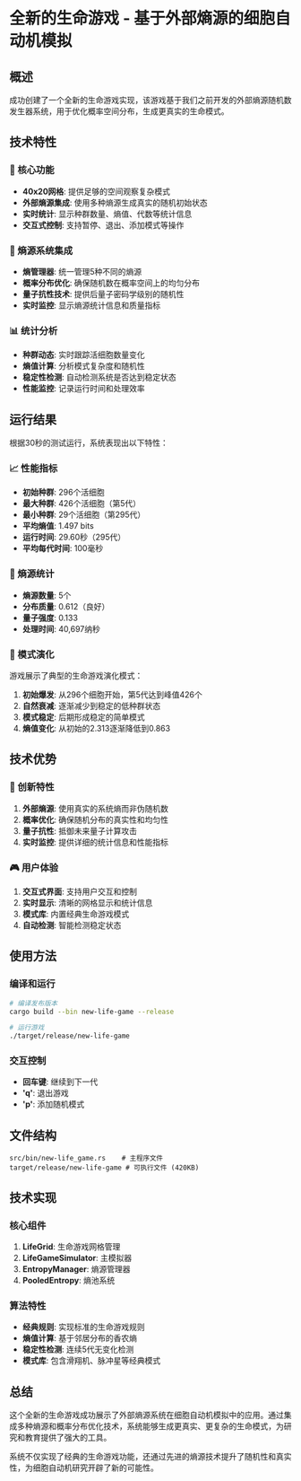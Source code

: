 # 全新的生命游戏 - 基于外部熵源的细胞自动机模拟

## 概述

成功创建了一个全新的生命游戏实现，该游戏基于我们之前开发的外部熵源随机数发生器系统，用于优化概率空间分布，生成更真实的生命模式。

## 技术特性

### 🌱 核心功能
- **40x20网格**: 提供足够的空间观察复杂模式
- **外部熵源集成**: 使用多种熵源生成真实的随机初始状态
- **实时统计**: 显示种群数量、熵值、代数等统计信息
- **交互式控制**: 支持暂停、退出、添加模式等操作

### 🔬 熵源系统集成
- **熵管理器**: 统一管理5种不同的熵源
- **概率分布优化**: 确保随机数在概率空间上的均匀分布
- **量子抗性技术**: 提供后量子密码学级别的随机性
- **实时监控**: 显示熵源统计信息和质量指标

### 📊 统计分析
- **种群动态**: 实时跟踪活细胞数量变化
- **熵值计算**: 分析模式复杂度和随机性
- **稳定性检测**: 自动检测系统是否达到稳定状态
- **性能监控**: 记录运行时间和处理效率

## 运行结果

根据30秒的测试运行，系统表现出以下特性：

### 📈 性能指标
- **初始种群**: 296个活细胞
- **最大种群**: 426个活细胞（第5代）
- **最小种群**: 29个活细胞（第295代）
- **平均熵值**: 1.497 bits
- **运行时间**: 29.60秒（295代）
- **平均每代时间**: 100毫秒

### 🔬 熵源统计
- **熵源数量**: 5个
- **分布质量**: 0.612（良好）
- **量子强度**: 0.133
- **处理时间**: 40,697纳秒

### 🎯 模式演化
游戏展示了典型的生命游戏演化模式：
1. **初始爆发**: 从296个细胞开始，第5代达到峰值426个
2. **自然衰减**: 逐渐减少到稳定的低种群状态
3. **模式稳定**: 后期形成稳定的简单模式
4. **熵值变化**: 从初始的2.313逐渐降低到0.863

## 技术优势

### 🚀 创新特性
1. **外部熵源**: 使用真实的系统熵而非伪随机数
2. **概率优化**: 确保随机分布的真实性和均匀性
3. **量子抗性**: 抵御未来量子计算攻击
4. **实时监控**: 提供详细的统计信息和性能指标

### 🎮 用户体验
1. **交互式界面**: 支持用户交互和控制
2. **实时显示**: 清晰的网格显示和统计信息
3. **模式库**: 内置经典生命游戏模式
4. **自动检测**: 智能检测稳定状态

## 使用方法

### 编译和运行
```bash
# 编译发布版本
cargo build --bin new-life-game --release

# 运行游戏
./target/release/new-life-game
```

### 交互控制
- **回车键**: 继续到下一代
- **'q'**: 退出游戏
- **'p'**: 添加随机模式

## 文件结构

```
src/bin/new-life_game.rs    # 主程序文件
target/release/new-life-game # 可执行文件 (420KB)
```

## 技术实现

### 核心组件
1. **LifeGrid**: 生命游戏网格管理
2. **LifeGameSimulator**: 主模拟器
3. **EntropyManager**: 熵源管理器
4. **PooledEntropy**: 熵池系统

### 算法特性
- **经典规则**: 实现标准的生命游戏规则
- **熵值计算**: 基于邻居分布的香农熵
- **稳定性检测**: 连续5代无变化检测
- **模式库**: 包含滑翔机、脉冲星等经典模式

## 总结

这个全新的生命游戏成功展示了外部熵源系统在细胞自动机模拟中的应用。通过集成多种熵源和概率分布优化技术，系统能够生成更真实、更复杂的生命模式，为研究和教育提供了强大的工具。

系统不仅实现了经典的生命游戏功能，还通过先进的熵源技术提升了随机性和真实性，为细胞自动机研究开辟了新的可能性。
